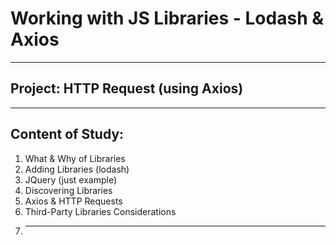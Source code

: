 # Working with JS Libraries - Lodash & Axios
---
## Project: HTTP Request (using Axios)
---
## Content of Study:
1. What & Why of Libraries
2. Adding Libraries (lodash)
3. JQuery (just example)
4. Discovering Libraries
5. Axios & HTTP Requests
6. Third-Party Libraries Considerations
7. ---

